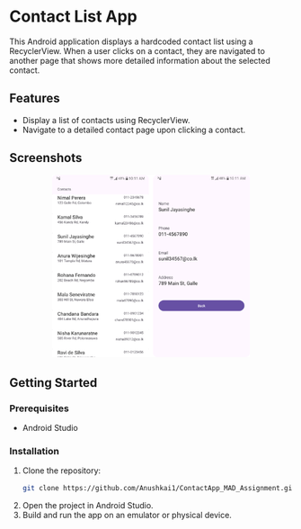 # Contact List App

This Android application displays a hardcoded contact list using a RecyclerView. When a user clicks on a contact, they are navigated to another page that shows more detailed information about the selected contact.

## Features

- Display a list of contacts using RecyclerView.
- Navigate to a detailed contact page upon clicking a contact.

## Screenshots

<p align="center">
  <img width="70%"  src="/readme.png" alt="Screen Shoots of App">
</p>


## Getting Started

### Prerequisites

- Android Studio

### Installation

1. Clone the repository:
    ```sh
    git clone https://github.com/Anushkai1/ContactApp_MAD_Assignment.git
    ```
2. Open the project in Android Studio.
3. Build and run the app on an emulator or physical device.
